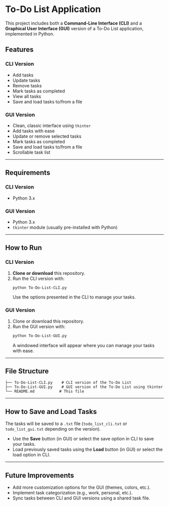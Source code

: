 
# To-Do List Application

This project includes both a **Command-Line Interface (CLI)** and a **Graphical User Interface (GUI)** version of a To-Do List application, implemented in Python.

## Features

### CLI Version
- Add tasks
- Update tasks
- Remove tasks
- Mark tasks as completed
- View all tasks
- Save and load tasks to/from a file

### GUI Version
- Clean, classic interface using `tkinter`
- Add tasks with ease
- Update or remove selected tasks
- Mark tasks as completed
- Save and load tasks to/from a file
- Scrollable task list

---

## Requirements

### CLI Version
- Python 3.x

### GUI Version
- Python 3.x
- `tkinter` module (usually pre-installed with Python)

---

## How to Run

### CLI Version
1. **Clone or download** this repository.
2. Run the CLI version with:
   ```bash
   python To-Do-List-CLI.py
   ```
   Use the options presented in the CLI to manage your tasks.

### GUI Version
1. Clone or download this repository.
2. Run the GUI version with:
   ```bash
   python To-Do-List-GUI.py
   ```
   A windowed interface will appear where you can manage your tasks with ease.

---

## File Structure

```plaintext
├── To-Do-List-CLI.py    # CLI version of the To-Do List
├── To-Do-List-GUI.py    # GUI version of the To-Do List using tkinter
└── README.md           # This file
```

---

## How to Save and Load Tasks

The tasks will be saved to a `.txt` file (`todo_list_cli.txt` or `todo_list_gui.txt` depending on the version).
- Use the **Save** button (in GUI) or select the save option in CLI to save your tasks.
- Load previously saved tasks using the **Load** button (in GUI) or select the load option in CLI.

---

## Future Improvements

- Add more customization options for the GUI (themes, colors, etc.).
- Implement task categorization (e.g., work, personal, etc.).
- Sync tasks between CLI and GUI versions using a shared task file.
